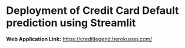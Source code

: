 # Deployment of Credit Card Default prediction using Streamlit
**Web Application Link:** https://creditlegend.herokuapp.com/
